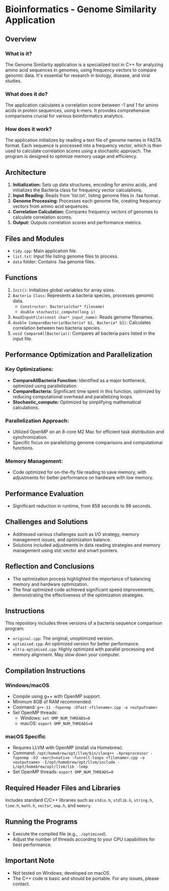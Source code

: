 # Bioinformatics - Genome Similarity Application

## Overview

### What is it?
The Genome Similarity application is a specialized tool in C++ for analyzing amino acid sequences in genomes, using frequency vectors to compare genomic data. It's essential for research in biology, disease, and viral studies.

### What does it do?
The application calculates a correlation score between -1 and 1 for amino acids in protein sequences, using k-mers. It provides comprehensive comparisons crucial for various bioinformatics analytics.

### How does it work?
The application initializes by reading a text file of genome names in FASTA format. Each sequence is processed into a frequency vector, which is then used to calculate correlation scores using a stochastic approach. The program is designed to optimize memory usage and efficiency.

## Architecture

1. **Initialization:** Sets up data structures, encoding for amino acids, and initializes the Bacteria class for frequency vector calculations.
2. **Input Reading:** Reads from 'list.txt', listing genome files in .faa format.
3. **Genome Processing:** Processes each genome file, creating frequency vectors from amino acid sequences.
4. **Correlation Calculation:** Compares frequency vectors of genomes to calculate correlation scores.
5. **Output:** Outputs correlation scores and performance metrics.

## Files and Modules

- `tidy.cpp`: Main application file.
- `list.txt`: Input file listing genome files to process.
- `data` folder: Contains .faa genome files.

## Functions

1. `Init()`: Initializes global variables for array sizes.
2. `Bacteria Class`: Represents a bacteria species, processes genomic data.
   - `Constructor: Bacteria(char* filename)`
   - `double stochastic_compute(long i)`
3. `ReadInputFile(const char* input_name)`: Reads genome filenames.
4. `double CompareBacteria(Bacteria* b1, Bacteria* b2)`: Calculates correlation between two bacteria species.
5. `void CompareAllBacteria()`: Compares all bacteria pairs listed in the input file.

## Performance Optimization and Parallelization

### Key Optimizations:
- **CompareAllBacteria Function:** Identified as a major bottleneck, optimized using parallelization.
- **CompareBacteria:** Significant time spent in this function, optimized by reducing computational overhead and parallelizing loops.
- **Stochastic_compute:** Optimized by simplifying mathematical calculations.

### Parallelization Approach:
- Utilized OpenMP on an 8-core M2 Mac for efficient task distribution and synchronization.
- Specific focus on parallelizing genome comparisons and computational functions.

### Memory Management:
- Code optimized for on-the-fly file reading to save memory, with adjustments for better performance on hardware with low memory.

## Performance Evaluation
- Significant reduction in runtime, from 858 seconds to 98 seconds.

## Challenges and Solutions

- Addressed various challenges such as I/O strategy, memory management issues, and optimization balance.
- Solutions included adjustments in data reading strategies and memory management using std::vector and smart pointers.

## Reflection and Conclusions

- The optimization process highlighted the importance of balancing memory and hardware optimization.
- The final optimized code achieved significant speed improvements, demonstrating the effectiveness of the optimization strategies.

## Instructions

This repository includes three versions of a bacteria sequence comparison program:

- `original.cpp`: The original, unoptimized version.
- `optimised.cpp`: An optimized version for better performance.
- `ultra-optimised.cpp`: Highly optimized with parallel processing and memory alignment. May slow down your computer.

## Compilation Instructions

### Windows/macOS

- Compile using g++ with OpenMP support.
- Minimum 8GB of RAM recommended.
- Command: `g++-11 -fopenmp -Ofast <filename>.cpp -o <outputname>`
- Set OpenMP threads: 
  - Windows: `set OMP_NUM_THREADS=8`
  - macOS: `export OMP_NUM_THREADS=8`

### macOS Specific

- Requires LLVM with OpenMP (install via Homebrew).
- Command: `/opt/homebrew/opt/llvm/bin/clang++ -Xpreprocessor -fopenmp -O3 -march=native -funroll-loops <filename>.cpp -o <outputname> -I/opt/homebrew/opt/llvm/include -L/opt/homebrew/opt/llvm/lib -lomp`
- Set OpenMP threads: `export OMP_NUM_THREADS=8`


## Required Header Files and Libraries

Includes standard C/C++ libraries such as `stdio.h`, `stdlib.h`, `string.h`, `time.h`, `math.h`, `vector`, `omp.h`, and `memory`.

## Running the Programs

- Execute the compiled file (e.g., `./optimised`).
- Adjust the number of threads according to your CPU capabilities for best performance.

## Important Note

- Not tested on Windows; developed on macOS.
- The C++ code is basic and should be portable. For any issues, please contact.


